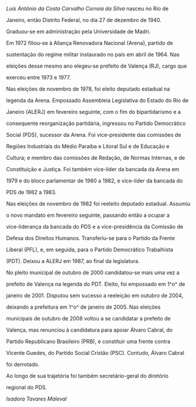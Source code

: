 

*Luís Antônio da Costa Carvalho Correia da Silva* nasceu no Rio de

Janeiro, então Distrito Federal, no dia 27 de dezembro de 1940.



Graduou-se em administração pela Universidade de Madri.



Em 1972 filiou-se à Aliança Renovadora Nacional (Arena), partido de

sustentação do regime militar instaurado no país em abril de 1964. Nas

eleições desse mesmo ano elegeu-se prefeito de Valença (RJ), cargo que

exerceu entre 1973 e 1977.



Nas eleições de novembro de 1978, foi eleito deputado estadual na

legenda da Arena. Empossado Assembleia Legislativa do Estado do Rio de

Janeiro (ALERJ) em fevereiro seguinte, com o fim do bipartidarismo e a

consequente reorganização partidária, ingressou no Partido Democrático

Social (PDS), sucessor da Arena. Foi vice-presidente das comissões de

Regiões Industriais do Médio Paraíba e Litoral Sul e de Educação e

Cultura; e membro das comissões de Redação, de Normas Internas, e de

Constituição e Justiça. Foi também vice-líder da bancada da Arena em

1979 e do bloco parlamentar de 1980 a 1982, e vice-líder da bancada do

PDS de 1982 a 1983.



Nas eleições de novembro de 1982 foi reeleito deputado estadual. Assumiu

o novo mandato em fevereiro seguinte, passando então a ocupar a

vice-liderança da bancada do PDS e a vice-presidência da Comissão de

Defesa dos Direitos Humanos. Transferiu-se para o Partido da Frente

Liberal (PFL), e, em seguida, para o Partido Democrático Trabalhista

(PDT). Deixou a ALERJ em 1987, ao final da legislatura.



No pleito municipal de outubro de 2000 candidatou-se mais uma vez a

prefeito de Valença na legenda do PDT. Eleito, foi empossado em 1^o^ de

janeiro de 2001. Disputou sem sucesso a reeleição em outubro de 2004,

deixando a prefeitura em 1^o^ de janeiro de 2005. Nas eleições

municipais de outubro de 2008 voltou a se candidatar a prefeito de

Valença, mas renunciou à candidatura para apoiar Álvaro Cabral, do

Partido Republicano Brasileiro (PRB), e constituir uma frente contra

Vicente Guedes, do Partido Social Cristão (PSC). Contudo, Álvaro Cabral

foi derrotado.



Ao longo de sua trajetória foi também secretário-geral do diretório

regional do PDS.



*Isadora Tavares Maleval*



